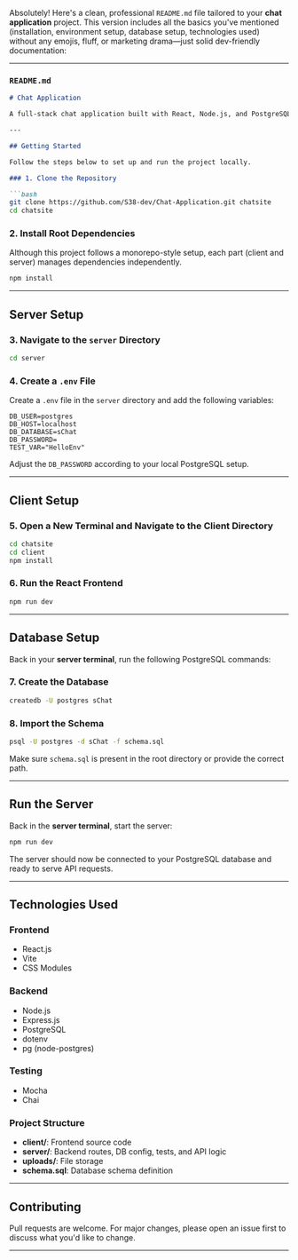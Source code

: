 Absolutely! Here's a clean, professional `README.md` file tailored to your **chat application** project. This version includes all the basics you've mentioned (installation, environment setup, database setup, technologies used) without any emojis, fluff, or marketing drama—just solid dev-friendly documentation:

---

### `README.md`

````markdown
# Chat Application

A full-stack chat application built with React, Node.js, and PostgreSQL, featuring group and contact-based messaging functionality. This project includes a client-side built using React and a backend API developed with Express.

---

## Getting Started

Follow the steps below to set up and run the project locally.

### 1. Clone the Repository

```bash
git clone https://github.com/S38-dev/Chat-Application.git chatsite
cd chatsite
````

### 2. Install Root Dependencies

Although this project follows a monorepo-style setup, each part (client and server) manages dependencies independently.

```bash
npm install
```

---

## Server Setup

### 3. Navigate to the `server` Directory

```bash
cd server
```

### 4. Create a `.env` File

Create a `.env` file in the `server` directory and add the following variables:

```env
DB_USER=postgres
DB_HOST=localhost
DB_DATABASE=sChat
DB_PASSWORD=
TEST_VAR="HelloEnv"
```

Adjust the `DB_PASSWORD` according to your local PostgreSQL setup.

---

## Client Setup

### 5. Open a New Terminal and Navigate to the Client Directory

```bash
cd chatsite
cd client
npm install
```

### 6. Run the React Frontend

```bash
npm run dev
```

---

## Database Setup

Back in your **server terminal**, run the following PostgreSQL commands:

### 7. Create the Database

```bash
createdb -U postgres sChat
```

### 8. Import the Schema

```bash
psql -U postgres -d sChat -f schema.sql
```

Make sure `schema.sql` is present in the root directory or provide the correct path.

---

## Run the Server

Back in the **server terminal**, start the server:

```bash
npm run dev
```

The server should now be connected to your PostgreSQL database and ready to serve API requests.

---

## Technologies Used

### Frontend

* React.js
* Vite
* CSS Modules

### Backend

* Node.js
* Express.js
* PostgreSQL
* dotenv
* pg (node-postgres)

### Testing

* Mocha
* Chai

### Project Structure

* **client/**: Frontend source code
* **server/**: Backend routes, DB config, tests, and API logic
* **uploads/**: File storage
* **schema.sql**: Database schema definition

---

## Contributing

Pull requests are welcome. For major changes, please open an issue first to discuss what you'd like to change.

---


